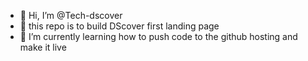 - 👋 Hi, I’m @Tech-dscover
- 👀 this repo is to build DScover first landing page
- 🌱 I’m currently learning how to push code to the github hosting and make it live

<!---
Tech-dscover/Tech-dscover is a ✨ special ✨ repository because its `README.md` (this file) appears on your GitHub profile.
You can click the Preview link to take a look at your changes.
--->
